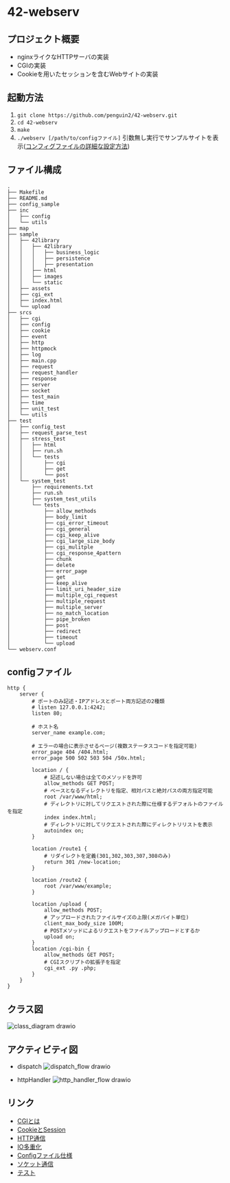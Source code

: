 # 42-webserv

## プロジェクト概要
* nginxライクなHTTPサーバの実装
* CGIの実装
* Cookieを用いたセッションを含むWebサイトの実装

## 起動方法
1. `git clone https://github.com/penguin2/42-webserv.git`
2. `cd 42-webserv`
3. `make`
4. `./webserv [/path/to/configファイル]` 引数無し実行でサンプルサイトを表示([コンフィグファイルの詳細な設定方法](https://github.com/penguin2/42-webserv/wiki/Nginx-config))

## ファイル構成
```
.
├── Makefile
├── README.md
├── config_sample
├── inc
│   ├── config
│   └── utils
├── map
├── sample
│   ├── 42library
│   │   ├── 42library
│   │   │   ├── business_logic
│   │   │   ├── persistence
│   │   │   ├── presentation
│   │   ├── html
│   │   ├── images
│   │   └── static
│   ├── assets
│   ├── cgi_ext
│   ├── index.html
│   └── upload
├── srcs
│   ├── cgi
│   ├── config
│   ├── cookie
│   ├── event
│   ├── http
│   ├── httpmock
│   ├── log
│   ├── main.cpp
│   ├── request
│   ├── request_handler
│   ├── response
│   ├── server
│   ├── socket
│   ├── test_main
│   ├── time
│   ├── unit_test
│   └── utils
├── test
│   ├── config_test
│   ├── request_parse_test
│   ├── stress_test
│   │   ├── html
│   │   ├── run.sh
│   │   └── tests
│   │       ├── cgi
│   │       ├── get
│   │       └── post
│   └── system_test
│       ├── requirements.txt
│       ├── run.sh
│       ├── system_test_utils
│       └── tests
│           ├── allow_methods
│           ├── body_limit
│           ├── cgi_error_timeout
│           ├── cgi_general
│           ├── cgi_keep_alive
│           ├── cgi_large_size_body
│           ├── cgi_mulitple
│           ├── cgi_response_4pattern
│           ├── chunk
│           ├── delete
│           ├── error_page
│           ├── get
│           ├── keep_alive
│           ├── limit_uri_header_size
│           ├── multiple_cgi_request
│           ├── multiple_request
│           ├── multiple_server
│           ├── no_match_location
│           ├── pipe_broken
│           ├── post
│           ├── redirect
│           ├── timeout
│           └── upload
└── webserv.conf
```

## configファイル
```
http {
    server {
        # ポートのみ記述・IPアドレスとポート両方記述の2種類
        # listen 127.0.0.1:4242;
        listen 80;

        # ホスト名
        server_name example.com;

        # エラーの場合に表示させるページ(複数ステータスコードを指定可能)
        error_page 404 /404.html;
        error_page 500 502 503 504 /50x.html;

        location / {
            # 記述しない場合は全てのメソッドを許可
            allow_methods GET POST;
            # ベースとなるディレクトリを指定、相対パスと絶対パスの両方指定可能
            root /var/www/html;
            # ディレクトリに対してリクエストされた際に仕様するデフォルトのファイルを指定
            index index.html;
            # ディレクトリに対してリクエストされた際にディレクトリリストを表示
            autoindex on;
        }

        location /route1 {
            # リダイレクトを定義(301,302,303,307,308のみ)
            return 301 /new-location;
        }

        location /route2 {
            root /var/www/example;
        }

        location /upload {
            allow_methods POST;
            # アップロードされたファイルサイズの上限(メガバイト単位)
            client_max_body_size 100M;
            # POSTメソッドによるリクエストをファイルアップロードとするか
            upload on;
        }
        location /cgi-bin {
            allow_methods GET POST;
            # CGIスクリプトの拡張子を指定
            cgi_ext .py .php;
        }
    }
}
```

## クラス図
![class_diagram drawio](https://github.com/penguin2/42-webserv/assets/110877359/6ec2d5fd-b2ee-4a07-85d0-a645cf8dfba0)

## アクティビティ図
* dispatch
![dispatch_flow drawio](https://github.com/penguin2/42-webserv/assets/110877359/66830b1e-83a4-44f6-920e-e9eaae86869a)

* httpHandler
![http_handler_flow drawio](https://github.com/penguin2/42-webserv/assets/110877359/a0cb5dd5-3c40-4fe0-9d0d-9f923e0aa875)

## リンク
* [CGIとは](https://github.com/penguin2/42-webserv/wiki/CGI)
* [CookieとSession](https://github.com/penguin2/42-webserv/wiki/Cookie%EF%BC%86Session)
* [HTTP通信](https://github.com/penguin2/42-webserv/wiki/HTTP%E9%80%9A%E4%BF%A1)
* [IO多重化](https://github.com/penguin2/42-webserv/wiki/IO%E5%A4%9A%E9%87%8D%E5%8C%96)
* [Configファイル仕様](https://github.com/penguin2/42-webserv/wiki/Nginx-config)
* [ソケット通信](https://github.com/penguin2/42-webserv/wiki/Socket%E9%80%9A%E4%BF%A1)
* [テスト](https://github.com/penguin2/42-webserv/wiki/%E3%83%86%E3%82%B9%E3%83%88)
